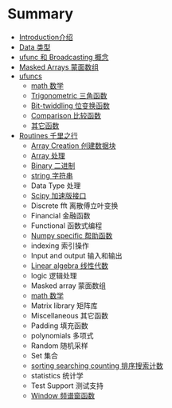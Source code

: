 # Summary

* [Introduction介绍](README.md)
* [Data 类型](chapter1.md)
* [ufunc 和 Broadcasting 概念](ufunc-broadcasting.md)
* [Masked Arrays 蒙面数组](masked-arrays.md)
* [ufuncs](ufuncs.md)
  * [math 数学](ufuncs/math.md)
  * [Trigonometric 三角函数](ufuncs/trigonometric.md)
  * [Bit-twiddling 位变换函数](ufuncs/bit-twiddling.md)
  * [Comparison 比较函数](ufuncs/comparison.md)
  * [其它函数](ufuncs/floating.md)
* [Routines 千里之行](routines.md)
  * [Array Creation 创建数据块](routines/array-creation.md)
  * [Array 处理](routines/array-manipulation.md)
  * [Binary 二进制](routines/binary.md)
  * [string 字符串](routines/string.md)
  * Data Type 处理
  * [Scipy 加速版接口](routines/scipy.md)
  * Discrete fft 离散傅立叶变换
  * Financial 金融函数
  * Functional 函数式编程
  * [Numpy specific 帮助函数](routines/numpy-specific.md)
  * indexing 索引操作
  * Input and output 输入和输出
  * [Linear algebra 线性代数](routines/linear-algebra.md)
  * logic 逻辑处理
  * Masked array 蒙面数组
  * [math 数学](routines/math.md)
  * Matrix library 矩阵库
  * Miscellaneous 其它函数
  * Padding 填充函数
  * polynomials 多项式
  * Random 随机采样
  * Set 集合
  * [sorting searching counting 排序搜索计数](routines/sorting-searching-counting.md)
  * statistics 统计学
  * Test Support 测试支持
  * [Window 频谱窗函数](routines/window.md)

